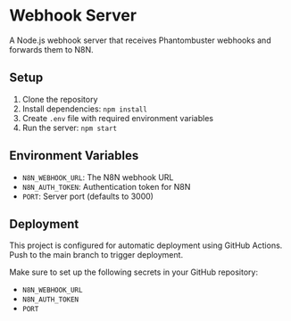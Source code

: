 # Webhook Server

A Node.js webhook server that receives Phantombuster webhooks and forwards them to N8N.

## Setup

1. Clone the repository
2. Install dependencies: `npm install`
3. Create `.env` file with required environment variables
4. Run the server: `npm start`

## Environment Variables

- `N8N_WEBHOOK_URL`: The N8N webhook URL
- `N8N_AUTH_TOKEN`: Authentication token for N8N
- `PORT`: Server port (defaults to 3000)

## Deployment

This project is configured for automatic deployment using GitHub Actions. Push to the main branch to trigger deployment.

Make sure to set up the following secrets in your GitHub repository:
- `N8N_WEBHOOK_URL`
- `N8N_AUTH_TOKEN`
- `PORT` 